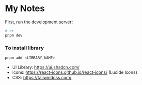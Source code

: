 # My Notes

First, run the development server:

```bash
# or
pnpm dev
```

### To install library

```bash
pnpm add <LIBRARY_NAME>
```

- UI Library: https://ui.shadcn.com/
- Icons: https://react-icons.github.io/react-icons/ (Lucide Icons)
- CSS: https://tailwindcss.com/
